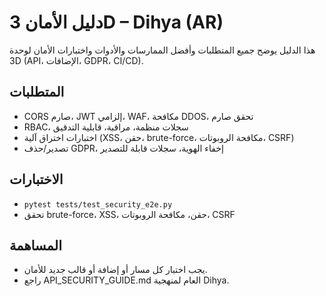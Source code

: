 # دليل الأمان 3D – Dihya (AR)

هذا الدليل يوضح جميع المتطلبات وأفضل الممارسات والأدوات واختبارات الأمان لوحدة 3D (API، الإضافات، GDPR، CI/CD).

## المتطلبات
- CORS صارم، JWT إلزامي، WAF، مكافحة DDOS، تحقق صارم
- RBAC، سجلات منظمة، مراقبة، قابلية التدقيق
- اختبارات اختراق آلية (XSS، حقن، brute-force، مكافحة الروبوتات، CSRF)
- تصدير/حذف GDPR، إخفاء الهوية، سجلات قابلة للتصدير

## الاختبارات
- `pytest tests/test_security_e2e.py`
- تحقق brute-force، XSS، حقن، مكافحة الروبوتات، CSRF

## المساهمة
- يجب اختبار كل مسار أو إضافة أو قالب جديد للأمان.
- راجع API_SECURITY_GUIDE.md العام لمنهجية Dihya.
